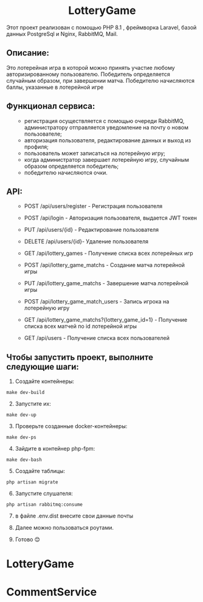 <h1 align="center">LotteryGame</h1>
  <p> Этот проект реализован с помощью PHP 8.1 , фреймворка Laravel, базой данных PostgreSql и Nginx, RabbitMQ, Mail.
 <h2>Описание:</h2>
  <p> Это лотерейная игра в которой можно принять участие любому авторизированному пользователю. Победитель определяется случайным образом, при завершении матча.
Победителю начисляются баллы, указанные в лотерейной игре</p>
<h2>Функционал сервиса:</h2>
<ul>

- регистрация осуществляется с помощью очереди RabbitMQ, администратору отправляется уведомление на почту о новом пользователе;
- авторизация пользователя, редактирование данных и выход из профиля;
- пользователь может записаться на лотерейную игру;
- когда администратор завершает лотерейную игру, случайным образом определяется победитель;
- победителю начисляются очки.
</ul>

<h2>API:</h2>
<ul>

- POST /api/users/register - Регистрация пользователя 

- POST /api/login - Авторизация пользователя, выдается JWT токен  

- PUT /api/users/{id} - Редактирование пользователя  

- DELETE /api/users/{id}- Удаление пользователя

- GET /api/lottery_games - Получение списка всех лотерейных игр

- POST /api/lottery_game_matchs - Создание матча лотерейной игры

- PUT /api/lottery_game_matchs - Завершение матча лотерейной игры

- POST /api/lottery_game_match_users - Запись игрока на лотерейную игру

- GET /api/lottery_game_matchs?{lottery_game_id=1} - Получение списка всех матчей по id лотерейной игры

- GET /api/users - Получение списка всех пользователей

</ul>

<h2> Чтобы запустить проект, выполните следующие шаги:</h2>

1. Создайте контейнеры:

```make dev-build```

2. Запустите их:

```make dev-up```

3. Проверьте созданные docker-контейнеры:

```make dev-ps```

4. Зайдите в контейнер php-fpm:

```make dev-bash```

5. Создайте таблицы:

```php artisan migrate```

6. Запустите слушателя:

```php artisan rabbitmq:consume```

7. в файле .env.dist внесите свои данные почты

8. Далее можно пользоваться роутами.

9. Готово 😊
# LotteryGame
# CommentService
